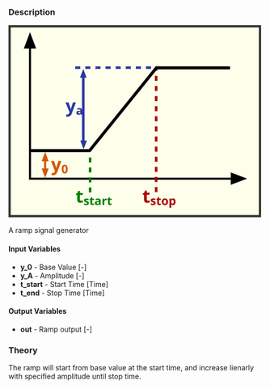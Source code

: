 ### Description
![SignalRamp picture](SignalRampHelp.svg)

A ramp signal generator

#### Input Variables
* **y_0** - Base Value [-]
* **y_A** - Amplitude [-]
* **t_start** - Start Time [Time]
* **t_end** - Stop Time [Time]

#### Output Variables
* **out** - Ramp output [-]

### Theory
The ramp will start from base value at the start time, and increase lienarly with specified amplitude until stop time.
<!---EQUATION \begin{cases}y_0, & t < t_{start}\\ y_0 + \left(\dfrac{t - t_{start}}{t_{stop} - t_{start}}\right) y_A, & t_{start} \le t \le t_{end}\\y_0+y_A, & t > t_{end}\end{cases}--->

